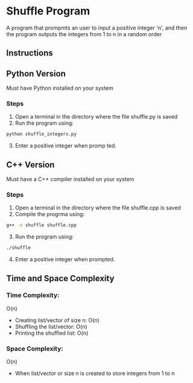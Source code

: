 # Shuffle Program
A program that prompmts an user to input a positive integer 'n', and then the program outputs the integers from 1 to n in a random order

## Instructions

## Python Version
Must have Python installed on your system

### Steps
1. Open a terminal in the directory where the file shuffle.py is saved
2. Run the program using:

```bash
python shuffle_integers.py
```
3. Enter a positive integer when promp ted.

## C++ Version
Must have a C++ compiler installed on your system

### Steps
1. Open a terminal in the directory where the file shuffle.cpp is saved
2. Compile the progrma using:
```bash
g++ -o shuffle shuffle.cpp
```
3. Run the program using:
```bash
./shuffle
```
4. Enter a positive integer when prompted.

## Time and Space Complexity

### Time Complexity:
O(n)
- Creating list/vector of size n: O(n)
- Shuffling the list/vector: O(n)
- Printing the shuffled list: O(n)

### Space Complexity:
O(n)
- When list/vector or size n is created to store integers from 1 to n